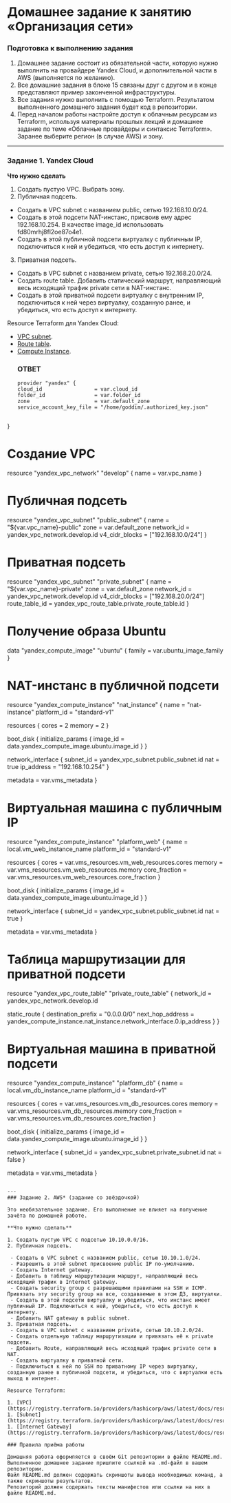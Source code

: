 # Домашнее задание к занятию «Организация сети»

### Подготовка к выполнению задания

1. Домашнее задание состоит из обязательной части, которую нужно выполнить на провайдере Yandex Cloud, и дополнительной части в AWS (выполняется по желанию). 
2. Все домашние задания в блоке 15 связаны друг с другом и в конце представляют пример законченной инфраструктуры.  
3. Все задания нужно выполнить с помощью Terraform. Результатом выполненного домашнего задания будет код в репозитории. 
4. Перед началом работы настройте доступ к облачным ресурсам из Terraform, используя материалы прошлых лекций и домашнее задание по теме «Облачные провайдеры и синтаксис Terraform». Заранее выберите регион (в случае AWS) и зону.

---
### Задание 1. Yandex Cloud 

**Что нужно сделать**

1. Создать пустую VPC. Выбрать зону.
2. Публичная подсеть.

 - Создать в VPC subnet с названием public, сетью 192.168.10.0/24.
 - Создать в этой подсети NAT-инстанс, присвоив ему адрес 192.168.10.254. В качестве image_id использовать fd80mrhj8fl2oe87o4e1.
 - Создать в этой публичной подсети виртуалку с публичным IP, подключиться к ней и убедиться, что есть доступ к интернету.
3. Приватная подсеть.
 - Создать в VPC subnet с названием private, сетью 192.168.20.0/24.
 - Создать route table. Добавить статический маршрут, направляющий весь исходящий трафик private сети в NAT-инстанс.
 - Создать в этой приватной подсети виртуалку с внутренним IP, подключиться к ней через виртуалку, созданную ранее, и убедиться, что есть доступ к интернету.

Resource Terraform для Yandex Cloud:

- [VPC subnet](https://registry.terraform.io/providers/yandex-cloud/yandex/latest/docs/resources/vpc_subnet).
- [Route table](https://registry.terraform.io/providers/yandex-cloud/yandex/latest/docs/resources/vpc_route_table).
- [Compute Instance](https://registry.terraform.io/providers/yandex-cloud/yandex/latest/docs/resources/compute_instance).
  ### ОТВЕТ
  ```
  provider "yandex" {
  cloud_id                 = var.cloud_id
  folder_id                = var.folder_id
  zone                     = var.default_zone
  service_account_key_file = "/home/goddim/.authorized_key.json" 
   
}

# Создание VPC
resource "yandex_vpc_network" "develop" {
  name = var.vpc_name
}

# Публичная подсеть
resource "yandex_vpc_subnet" "public_subnet" {
  name           = "${var.vpc_name}-public"
  zone           = var.default_zone
  network_id     = yandex_vpc_network.develop.id
  v4_cidr_blocks = ["192.168.10.0/24"]
}

# Приватная подсеть
resource "yandex_vpc_subnet" "private_subnet" {
  name           = "${var.vpc_name}-private"
  zone           = var.default_zone
  network_id     = yandex_vpc_network.develop.id
  v4_cidr_blocks = ["192.168.20.0/24"]
  route_table_id = yandex_vpc_route_table.private_route_table.id
}

# Получение образа Ubuntu
data "yandex_compute_image" "ubuntu" {
  family = var.ubuntu_image_family
}

# NAT-инстанс в публичной подсети
resource "yandex_compute_instance" "nat_instance" {
  name        = "nat-instance"
  platform_id = "standard-v1"
  
  resources {
    cores  = 2
    memory = 2
  }

  boot_disk {
    initialize_params {
      image_id = data.yandex_compute_image.ubuntu.image_id
    }
  }

  network_interface {
    subnet_id  = yandex_vpc_subnet.public_subnet.id
    nat        = true
    ip_address = "192.168.10.254"
  }

  metadata = var.vms_metadata
}

# Виртуальная машина с публичным IP
resource "yandex_compute_instance" "platform_web" {
  name        = local.vm_web_instance_name
  platform_id = "standard-v1"
  
  resources {
    cores         = var.vms_resources.vm_web_resources.cores
    memory        = var.vms_resources.vm_web_resources.memory
    core_fraction = var.vms_resources.vm_web_resources.core_fraction
  }

  boot_disk {
    initialize_params {
      image_id = data.yandex_compute_image.ubuntu.image_id
    }
  }

  network_interface {
    subnet_id = yandex_vpc_subnet.public_subnet.id
    nat       = true
  }

  metadata = var.vms_metadata
}

# Таблица маршрутизации для приватной подсети
resource "yandex_vpc_route_table" "private_route_table" {
  network_id = yandex_vpc_network.develop.id

  static_route {
    destination_prefix = "0.0.0.0/0"
    next_hop_address   = yandex_compute_instance.nat_instance.network_interface.0.ip_address
  }
}

# Виртуальная машина в приватной подсети
resource "yandex_compute_instance" "platform_db" {
  name        = local.vm_db_instance_name
  platform_id = "standard-v1"
  
  resources {
    cores         = var.vms_resources.vm_db_resources.cores
    memory        = var.vms_resources.vm_db_resources.memory
    core_fraction = var.vms_resources.vm_db_resources.core_fraction
  }

  boot_disk {
    initialize_params {
      image_id = data.yandex_compute_image.ubuntu.image_id
    }
  }

  network_interface {
    subnet_id    = yandex_vpc_subnet.private_subnet.id
    nat          = false
  }

  metadata = var.vms_metadata
}
```

---
### Задание 2. AWS* (задание со звёздочкой)

Это необязательное задание. Его выполнение не влияет на получение зачёта по домашней работе.

**Что нужно сделать**

1. Создать пустую VPC с подсетью 10.10.0.0/16.
2. Публичная подсеть.

 - Создать в VPC subnet с названием public, сетью 10.10.1.0/24.
 - Разрешить в этой subnet присвоение public IP по-умолчанию.
 - Создать Internet gateway.
 - Добавить в таблицу маршрутизации маршрут, направляющий весь исходящий трафик в Internet gateway.
 - Создать security group с разрешающими правилами на SSH и ICMP. Привязать эту security group на все, создаваемые в этом ДЗ, виртуалки.
 - Создать в этой подсети виртуалку и убедиться, что инстанс имеет публичный IP. Подключиться к ней, убедиться, что есть доступ к интернету.
 - Добавить NAT gateway в public subnet.
3. Приватная подсеть.
 - Создать в VPC subnet с названием private, сетью 10.10.2.0/24.
 - Создать отдельную таблицу маршрутизации и привязать её к private подсети.
 - Добавить Route, направляющий весь исходящий трафик private сети в NAT.
 - Создать виртуалку в приватной сети.
 - Подключиться к ней по SSH по приватному IP через виртуалку, созданную ранее в публичной подсети, и убедиться, что с виртуалки есть выход в интернет.

Resource Terraform:

1. [VPC](https://registry.terraform.io/providers/hashicorp/aws/latest/docs/resources/vpc).
1. [Subnet](https://registry.terraform.io/providers/hashicorp/aws/latest/docs/resources/subnet).
1. [Internet Gateway](https://registry.terraform.io/providers/hashicorp/aws/latest/docs/resources/internet_gateway).

### Правила приёма работы

Домашняя работа оформляется в своём Git репозитории в файле README.md. Выполненное домашнее задание пришлите ссылкой на .md-файл в вашем репозитории.
Файл README.md должен содержать скриншоты вывода необходимых команд, а также скриншоты результатов.
Репозиторий должен содержать тексты манифестов или ссылки на них в файле README.md.
